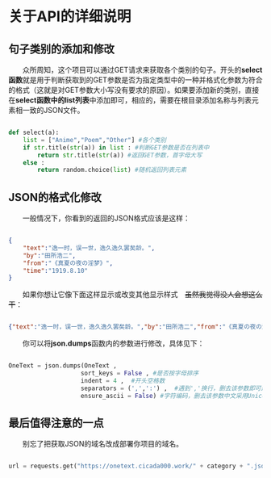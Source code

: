 # 关于API的详细说明

## 句子类别的添加和修改

&emsp;&emsp;众所周知，这个项目可以通过GET请求来获取各个类别的句子。开头的**select函数**就是用于判断获取到的GET参数是否为指定类型中的一种并格式化参数为符合的格式（这就是对GET参数大小写没有要求的原因）。如果要添加新的类别，直接在**select函数中的list列表**中添加即可，相应的，需要在根目录添加名称与列表元素相一致的JSON文件。

```python

def select(a):
    list = ["Anime","Poem","Other"] #各个类别
    if str.title(str(a)) in list : #判断GET参数是否在列表中
        return str.title(str(a)) #返回GET参数，首字母大写
    else :
        return random.choice(list) #随机返回列表元素

```

## JSON的格式化修改

&emsp;&emsp;一般情况下，你看到的返回的JSON格式应该是这样：

```json

{
    "text":"逸一时，误一世，逸久逸久罢矣龄。",
    "by":"田所浩二",
    "from":"《真夏の夜の淫梦》",
    "time":"1919.8.10"
}

```
&emsp;&emsp;如果你想让它像下面这样显示或改变其他显示样式&emsp;~~虽然我觉得没人会想这么干~~：

```json

{"text":"逸一时，误一世，逸久逸久罢矣龄。","by":"田所浩二","from":"《真夏の夜の淫梦》","time":"1919.8.10"}

```

&emsp;&emsp;你可以将**json.dumps**函数内的参数进行修改，具体见下：

```python

OneText = json.dumps(OneText , 
                    sort_keys = False , #是否按字母排序
                    indent = 4 ,  #开头空格数
                    separators = (',',':') ,  #遇到','换行，删去该参数即可返回上方JSON格式
                    ensure_ascii = False) #字符编码，删去该参数中文采用Unicode编码

```

## 最后值得注意的一点

&emsp;&emsp;别忘了把获取JSON的域名改成部署你项目的域名。

```python

url = requests.get("https://onetext.cicada000.work/" + category + ".json") #没错就是这里

```